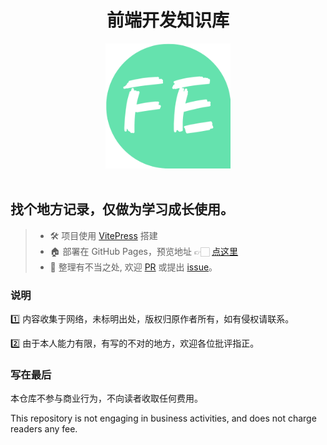 <h1 align="center">前端开发知识库</h1>

<div align="center">
    <img src="./docs/public/fe-icon.png" width="200px">
</div>
<br />

## 找个地方记录，仅做为学习成长使用。

> - 🛠 项目使用 [VitePress](https://vitepress.vuejs.org/) 搭建
> - 🏠 部署在 GitHub Pages，预览地址 👉🏻 [点这里](https://fe.leeou.cc/)
> - 📮 整理有不当之处, 欢迎 [PR](https://github.com/imleeou/FE-Knowledge/pulls) 或提出 [issue](https://github.com/imleeou/FE-Knowledge/issues)。



### 说明

1️⃣ 内容收集于网络，未标明出处，版权归原作者所有，如有侵权请联系。
  
2️⃣ 由于本人能力有限，有写的不对的地方，欢迎各位批评指正。

### 写在最后

本仓库不参与商业行为，不向读者收取任何费用。

This repository is not engaging in business activities, and does not charge readers any fee.
